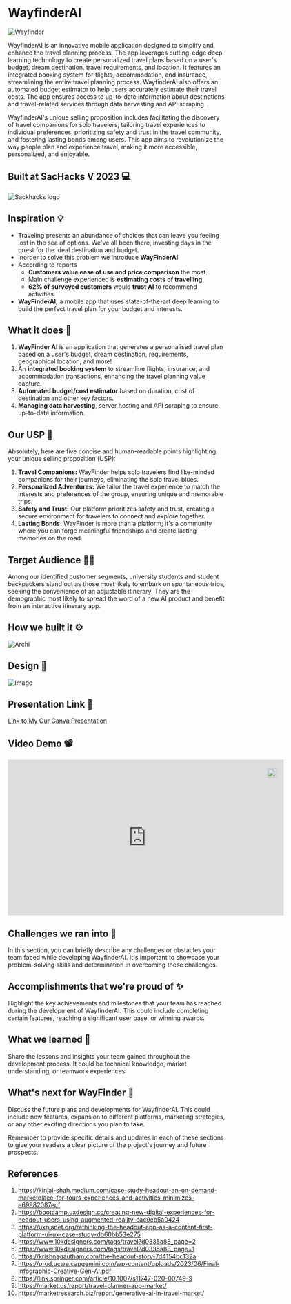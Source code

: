 # WayfinderAI

![Wayfinder](<https://raw.githubusercontent.com/NIKU-SINGH/WayfinderAI/main/client/assets/cover%20(2).png>)

WayfinderAI is an innovative mobile application designed to simplify and enhance the travel planning process. The app leverages cutting-edge deep learning technology to create personalized travel plans based on a user's budget, dream destination, travel requirements, and location. It features an integrated booking system for flights, accommodation, and insurance, streamlining the entire travel planning process. WayfinderAI also offers an automated budget estimator to help users accurately estimate their travel costs. The app ensures access to up-to-date information about destinations and travel-related services through data harvesting and API scraping.

WayfinderAI's unique selling proposition includes facilitating the discovery of travel companions for solo travelers, tailoring travel experiences to individual preferences, prioritizing safety and trust in the travel community, and fostering lasting bonds among users. This app aims to revolutionize the way people plan and experience travel, making it more accessible, personalized, and enjoyable.

## Built at SacHacks V 2023 💻

![Sackhacks logo](https://d112y698adiu2z.cloudfront.net/photos/production/challenge_photos/002/649/603/datas/full_width.png)

## Inspiration 💡

- Traveling presents an abundance of choices that can leave you feeling lost in the sea of options. We've all been there, investing days in the quest for the ideal destination and budget.
- Inorder to solve this problem we Introduce **WayFinderAI**
- According to reports
  - **Customers value ease of use and price comparison** the most.
  - Main challenge experienced is **estimating costs of travelling**.
  - **62% of surveyed customers** would **trust AI** to recommend activities.
- **WayFinderAI,** a mobile app that uses state-of-the-art deep learning to build the perfect travel plan for your budget and interests.

## What it does 🤔

1. **WayFinder AI** is an application that generates a personalised travel plan based on a user's budget, dream destination, requirements, geographical location, and more!
2. An **integrated booking system** to streamline flights, insurance, and accommodation transactions, enhancing the travel planning value capture.
3. **Automated budget/cost estimator** based on duration, cost of destination and other key factors.
4. **Managing data harvesting**, server hosting and API scraping to ensure up-to-date information.

## Our USP 💫

Absolutely, here are five concise and human-readable points highlighting your unique selling proposition (USP):

1. **Travel Companions:** WayFinder helps solo travelers find like-minded companions for their journeys, eliminating the solo travel blues.
2. **Personalized Adventures:** We tailor the travel experience to match the interests and preferences of the group, ensuring unique and memorable trips.
3. **Safety and Trust:** Our platform prioritizes safety and trust, creating a secure environment for travelers to connect and explore together.
4. **Lasting Bonds:** WayFinder is more than a platform; it's a community where you can forge meaningful friendships and create lasting memories on the road.

## Target Audience 🧑‍🎓

Among our identified customer segments, university students and student backpackers stand out as those most likely to embark on spontaneous trips, seeking the convenience of an adjustable itinerary. They are the demographic most likely to spread the word of a new AI product and benefit from an interactive itinerary app.

## How we built it ⚙️

![Archi](<https://raw.githubusercontent.com/NIKU-SINGH/WayfinderAI/main/client/assets/Group%201686550987%20(1).png>)

## Design 🎨

![Image](https://github.com/NIKU-SINGH/WayfinderAI/blob/main/client/assets/Group%201686550988.png)

## Presentation Link 🎁

[Link to My Our Canva Presentation](https://www.canva.com/design/DAFzUc-n6OQ/RnmBlQl1L0PcfCrXkuvOUw/edit?utm_content=DAFzUc-n6OQ&utm_campaign=designshare&utm_medium=link2&utm_source=sharebutton)

## Video Demo 📽️

<div style="position:relative;width:fit-content;height:fit-content;">
            <a style="position:absolute;top:20px;right:1rem;opacity:0.8;" href="https://clipchamp.com/watch/NRO6OEkxxOm?utm_source=embed&utm_medium=embed&utm_campaign=watch">
                <img loading="lazy" style="height:22px;" src="https://clipchamp.com/e.svg" alt="Made with Clipchamp" />
            </a>
            <iframe allow="autoplay;" allowfullscreen style="border:none" src="https://clipchamp.com/watch/NRO6OEkxxOm/embed" width="640" height="360"></iframe>
            </div>

## Challenges we ran into 😤

In this section, you can briefly describe any challenges or obstacles your team faced while developing WayfinderAI. It's important to showcase your problem-solving skills and determination in overcoming these challenges.

## Accomplishments that we're proud of ✨

Highlight the key achievements and milestones that your team has reached during the development of WayfinderAI. This could include completing certain features, reaching a significant user base, or winning awards.

## What we learned 🙌

Share the lessons and insights your team gained throughout the development process. It could be technical knowledge, market understanding, or teamwork experiences.

## What's next for WayFinder 🚀

Discuss the future plans and developments for WayfinderAI. This could include new features, expansion to different platforms, marketing strategies, or any other exciting directions you plan to take.

Remember to provide specific details and updates in each of these sections to give your readers a clear picture of the project's journey and future prospects.

## References

1. https://kinjal-shah.medium.com/case-study-headout-an-on-demand-marketplace-for-tours-experiences-and-activities-minimizes-e69982087ecf
2. https://bootcamp.uxdesign.cc/creating-new-digital-experiences-for-headout-users-using-augmented-reality-cac9eb5a0424
3. https://uxplanet.org/rethinking-the-headout-app-as-a-content-first-platform-ui-ux-case-study-db60bb53e275
4. https://www.10kdesigners.com/tags/travel?d0335a88_page=2
5. https://www.10kdesigners.com/tags/travel?d0335a88_page=1
6. https://krishnagautham.com/the-headout-story-7d4154bc132a
7. https://prod.ucwe.capgemini.com/wp-content/uploads/2023/06/Final-Infographic-Creative-Gen-AI.pdf
8. https://link.springer.com/article/10.1007/s11747-020-00749-9
9. https://market.us/report/travel-planner-app-market/
10. https://marketresearch.biz/report/generative-ai-in-travel-market/
